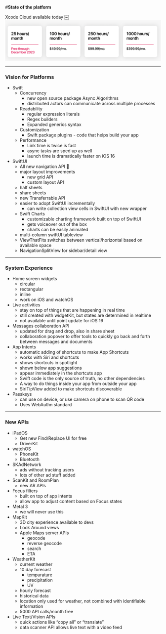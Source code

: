 #**State of the platform**

Xcode Cloud available today
￼![](images/xcode_cloud.png)

---

### **Vision for Platforms**
- Swift
    - Concurrency
        - new open source package Async Algorithms
        - distributed actors can communicate across multiple processes
    - Readability
        - regular expression literals
        - Regex builders
        - Expanded generics syntax
    - Customization
        - Swift package plugins - code that helps build your app
    - Performance
        - Link time is twice is fast
        - async tasks are sped up as well
        - launch time is dramatically faster on iOS 16
- SwiftUI
    - All new navigation API 🙌
    - major layout improvements
        - new grid API
        - custom layout API
    - half sheets
    - share sheets
    - new Transferrable API
    - easier to adopt SwiftUI incrementally
        - can write collection view cells in SwiftUI with new wrapper
    - Swift Charts
        - customizable charting framework built on top of SwiftUI
        - gets voiceover out of the box
        - charts can be easily animated
    - multi-column swiftUI tableview
    - ViewThatFits switches between vertical/horizontal based on available space
    - NavigationSplitView for sidebar/detail view

---

### **System Experience**
- Home screen widgets
    - circular
    - rectangular
    - inline
    - work on iOS and watchOS
- Live activities
    - stay on top of things that are happening in real time
    - still created with widgetKit, but states are determined in realtime
    - not available until point update for iOS 16
- Messages collaboration API
    - updated for drag and drop, also in share sheet
    - collaboration popover to offer tools to quickly go back and forth between messages and documents
- App Intents
    - automatic adding of shortcuts to make App Shortcuts
    - works with Siri and shortcuts
    - shows shortcuts in spotlight
    - shown below app suggestions
    - appear immediately in the shortcuts app
    - Swift code is the only source of truth, no other dependencies
    - A way to do things inside your app from outside your app
    - SiriTipView added to make shortcuts discoverable
- Passkeys
    - can use on device, or use camera on phone to scan QR code
    - Uses WebAuthn standard

---

### **New APIs**
- iPadOS
    - Get new Find/Replace UI for free
    - DriverKit
- watchOS
    - PhoneKit
    - Bluetooth
- SKAdNetwork
    - ads without tracking users
    - lots of other ad stuff added
- ScanKit and RoomPlan
    - new AR APIs
- Focus filters
    - built on top of app intents
    - allow app to adjust content based on Focus states
- Metal 3
    - we will never use this
- MapKit
    - 3D city experience available to devs
    - Look Around views
    - Apple Maps server APIs
        - geocode
        - reverse geocode
        - search
        - ETA
- WeatherKit
    - current weather
    - 10 day forecast
        - tempurature
        - precipitation
        - UV
    - hourly forecast
    - historical data
    - location only used for weather, not combined with identifiable information
    - 5000 API calls/month free
- Live Text/Vision APIs
    - quick actions like “copy all” or “translate”
    - data scanner API allows live text with a video feed

